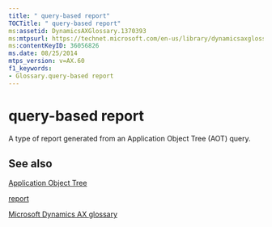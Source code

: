 ```yaml
---
title: " query-based report"
TOCTitle: " query-based report"
ms:assetid: DynamicsAXGlossary.1370393
ms:mtpsurl: https://technet.microsoft.com/en-us/library/dynamicsaxglossary.1370393(v=AX.60)
ms:contentKeyID: 36056826
ms.date: 08/25/2014
mtps_version: v=AX.60
f1_keywords:
- Glossary.query-based report
---
```


# query-based report

A type of report generated from an Application Object Tree (AOT) query.

## See also

[Application Object Tree](application-object-tree.md)

[report](report.md)

[Microsoft Dynamics AX glossary](glossary/microsoft-dynamics-ax-glossary.md)

  


